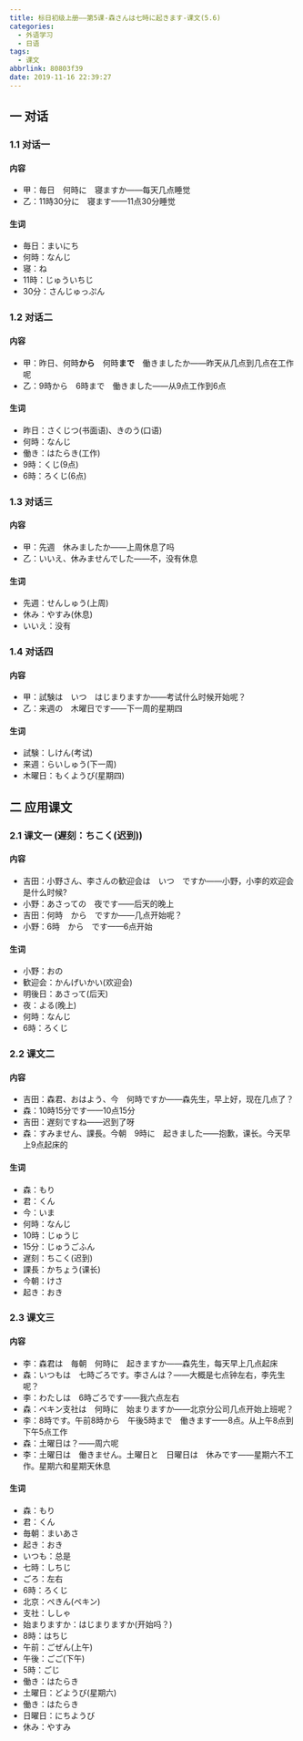 ```yaml
---
title: 标日初级上册——第5课-森さんは七時に起きます-课文(5.6)
categories:
  - 外语学习
  - 日语
tags:
  - 课文
abbrlink: 80803f39
date: 2019-11-16 22:39:27
---
```

## 一 对话
### 1.1 对话一
####  内容
* 甲：毎日　何時に　寝ますか——每天几点睡觉
* 乙：11時30分に　寝ます——11点30分睡觉

<!--more-->

####  生词
*  毎日：まいにち
* 何時：なんじ
* 寝：ね
* 11時：じゅういちじ
* 30分：さんじゅっぷん

### 1.2 对话二
####  内容

* 甲：昨日、何時**から**　何時**まで**　働きましたか——昨天从几点到几点在工作呢
* 乙：9時から　6時まで　働きました——从9点工作到6点

####  生词

* 昨日：さくじつ(书面语)、きのう(口语)
* 何時：なんじ　
* 働き：はたらき(工作)
* 9時：くじ(9点)
* 6時：ろくじ(6点)

### 1.3 对话三
####  内容

* 甲：先週　休みましたか——上周休息了吗
* 乙：いいえ、休みませんでした——不，没有休息

####  生词

* 先週：せんしゅう(上周)
* 休み：やすみ(休息)
* いいえ：没有

### 1.4 对话四
####  内容

* 甲：試験は　いつ　はじまりますか——考试什么时候开始呢？
* 乙：来週の　木曜日です——下一周的星期四

####  生词

* 試験：しけん(考试)
* 来週：らいしゅう(下一周)
* 木曜日：もくようび(星期四)

## 二 应用课文

### 2.1 课文一 (遅刻：ちこく(迟到))
#### 内容

* 吉田：小野さん、李さんの歓迎会は　いつ　ですか——小野，小李的欢迎会是什么时候?
* 小野：あさっての　夜です——后天的晚上
* 吉田：何時　から　ですか——几点开始呢？
* 小野：6時　から　です——6点开始

####  生词

* 小野：おの
* 歓迎会：かんげいかい(欢迎会)
* 明後日：あさって(后天)
* 夜：よる(晚上)
* 何時：なんじ
* 6時：ろくじ

### 2.2 课文二

#### 内容

* 吉田：森君、おはよう、今　何時ですか——森先生，早上好，现在几点了？
* 森：10時15分です——10点15分
* 吉田：遅刻ですね——迟到了呀
* 森：すみません、課長。今朝　9時に　起きました——抱歉，课长。今天早上9点起床的

#### 生词

* 森：もり
* 君：くん
* 今：いま
* 何時：なんじ
* 10時：じゅうじ
* 15分：じゅうごふん
* 遅刻：ちこく(迟到)
* 課長：かちょう(课长)
* 今朝：けさ
* 起き：おき

### 2.3 课文三

#### 内容

* 李：森君は　毎朝　何時に　起きますか——森先生，每天早上几点起床
* 森：いつもは　七時ごろです。李さんは？——大概是七点钟左右，李先生呢？
* 李：わたしは　6時ごろです——我六点左右
* 森：ペキン支社は　何時に　始まりますか——北京分公司几点开始上班呢？
* 李：8時です。午前8時から　午後5時まで　働きます——8点。从上午8点到下午5点工作
* 森：土曜日は？——周六呢
* 李：土曜日は　働きません。土曜日と　日曜日は　休みです——星期六不工作。星期六和星期天休息

#### 生词

* 森：もり
* 君：くん
* 毎朝：まいあさ
* 起き：おき
* いつも：总是
* 七時：しちじ
* ごろ：左右
* 6時：ろくじ
* 北京：ぺきん(ペキン)
* 支社：ししゃ
* 始まりますか：はじまりますか(开始吗？)
* 8時：はちじ
* 午前：ごぜん(上午)
* 午後：ごご(下午)
* 5時：ごじ
* 働き：はたらき
* 土曜日：どようび(星期六)
* 働き：はたらき
* 日曜日：にちようび
* 休み：やすみ
